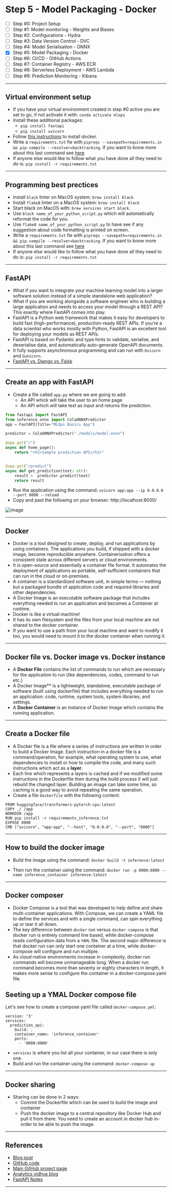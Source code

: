 # Step 5 - Model Packaging - Docker 
- [ ] Step #0: Project Setup
- [ ] Step #1: Model monitoring - Weights and Biases
- [ ] Step #2: Configurations - Hydra
- [ ] Step #3: Data Version Control - DVC
- [ ] Step #4: Model Serialisation - ONNX
- [x] Step #5: Model Packaging - Docker
- [ ] Step #6: CI/CD - GitHub Actions
- [ ] Step #7: Container Registry - AWS ECR
- [ ] Step #8: Serverless Deployment - AWS Lambda
- [ ] Step #9: Prediction Monitoring - Kibana
***

## Virtual environment setup
- If you have your virtual environment created in step #0 active you are set to go, if not activate it with: `conda activate mlops`
- Install these additional packages:
    - `pip install fastapi`
    - `pip install uvicorn`
- Follow [this instructions](https://github.com/kyaiooiayk/Docker-Notes#installation) to install docker.
- Write a `requirements.txt` fie with `pipreqs --savepath=requirements.in && pip-compile --resolver=backtracking`. If you want to know more about this last command see [here](https://github.com/kyaiooiayk/Python-Programming/blob/main/tutorials/requirements.md)
- If anyone else would like to follow what you have done all they need to do is: `pip install -r requirements.txt`
***

## Programming best prectices
- Install `black` linter on MacOS system: `brew install black`
- Install `flake8` linter on a MacOS system: `brew install black`
- Start black on MacOS with: `brew services start black`.
- Use `black name_of_your_python_script.py` which will automatically reformat the code for you.
- Use `flake8 name_of_your_python_script.py` to have see if any suggestion about code formatting is printed on screen.
- Write a `requirements.txt` fie with `pipreqs --savepath=requirements.in && pip-compile --resolver=backtracking`. If you want to know more about this last command see [here](https://github.com/kyaiooiayk/Python-Programming/blob/main/tutorials/requirements.md)
- If anyone else would like to follow what you have done all they need to do is: `pip install -r requirements.txt`
***

## FastAPI
- What if you want to integrate your machine learning model into a larger software solution instead of a simple standalone web application?
- What if you are working alongside a software engineer who is building a large application and needs to access your model through a REST API? This exactly where FastAPI comes into play.
- FastAPI is a Python web framework that makes it easy for developers to build fast (high-performance), production-ready REST APIs. If you’re a data scientist who works mostly with Python, FastAPI is an excellent tool for deploying your models as REST APIs. 
- FastAPI is based on Pydantic and type hints to validate, serialise, and deserialise data, and automatically auto-generate OpenAPI documents. 
- It fully supports asynchronous programming and can run with `Uvicorn` and `Gunicorn`. 
- [FastAPI vs. Django vs. Falsk](https://github.com/kyaiooiayk/MLOps-Machine-Learning-Operations/tree/master/tutorials/FastAPI)
***

## Create an app with FastAPI
- Create a file called `app.py` where we are going to add:
    - An API whick will take the user to an home page
    - An API which will take text as input and returns the prediction.
```python
from fastapi import FastAPI
from inference_onnx import ColaONNXPredictor
app = FastAPI(title="MLOps Basics App")

predictor = ColaONNXPredictor("./models/model.onnx")

@app.get("/")
async def home_page():
    return "<h2>Sample prediction API</h2>"


@app.get("/predict")
async def get_prediction(text: str):
    result =  predictor.predict(text)
    return result
```
- Run the application using the command: `uvicorn app:app --ip 0.0.0.0 --port 8000 --reload`
- Copy and past the following on your browser: http://localhost:8000/

![image](https://user-images.githubusercontent.com/89139139/221551082-5bbea947-f556-4295-b496-1b6cc609b320.png)
***

## Docker
- Docker is a tool designed to create, deploy, and run applications by using containers. The applications you build, if shipped with a docker image, become reproducible anywhere. Containerisation offers a consistent state across different servers or cloud environments.
- It is open-source and essentially a container file format. It automates the deployment of applications as portable, self-sufficient containers that can run in the cloud or on-premises.
- A container is a standardized software unit, in simple terms — nothing but a packaged bundle of application code and required libraries and other dependencies.
- A Docker Image is an executable software package that includes everything needed to run an application and becomes a Container at runtime.
- Docker is like a virtual machine!
- It has its own filesystem and the files from your local machine are not shared to the docker container.
- If you want to use a path from your local machine and want to modify it too, you would need to mount it to the docker container when running it.
***

## Docker file vs. Docker image vs. Docker instance
- A **Docker File** contains the list of commands to run which are necessary for the application to run (like dependencies, codes, command to run etc.)
- A Docker Image** is a lightweight, standalone, executable package of software (built using dockerfile) that includes everything needed to run an application: code, runtime, system tools, system libraries, and settings.
- A **Docker Container** is an instance of Docker Image which contains the running application.
***

## Create a Docker file
- A Docker file is a file where a series of instructions are written in order to build a Docker Image. Each instruction in a docker file is a command/operation, for example, what operating system to use, what dependencies to install or how to compile the code, and many such instructions which act as a **layer**.
- Each line which represents a layers is cached and if we modified some instructions in the Dockerfile then during the build process it will just rebuild the changed layer. Building an image can take some time, so caching is a good way to avoid repeating the same operation.
- Create a file `Dockerfile` with the following content:
```shell
FROM huggingface/transformers-pytorch-cpu:latest
COPY ./ /app
WORKDIR /app
RUN pip install -r requirements_inference.txt
EXPOSE 8000
CMD ["uvicorn", "app:app", "--host", "0.0.0.0", "--port", "8000"]
```
***

## How to build the docker image
- Build the image using the command: `docker build -t inference:latest .`
- Then run the container using the command: `docker run -p 8000:8000 --name inference_container inference:latest`
***

## Docker composer
- Docker Compose is a tool that was developed to help define and share multi-container applications. With Compose, we can create a YAML file to define the services and with a single command, can spin everything up or tear it all down.
- The key difference between `docker` run versus `docker-compose` is that docker run is entirely command line based, while docker-compose reads configuration data from a `YAML` file. The second major difference is that docker run can only start one container at a time, while docker-compose will configure and run multiple.
- As cloud-native environments increase in complexity, docker run commands will become unmanageable long. When a docker run command becomes more than seventy or eighty characters in length, it makes more sense to configure the container in a docker-compose.yaml file.

## Seeting up a YMAL Docker compose file
Let's see how to create a compose yaml file called `docker-compose.yml`:
```shell
version: '3'
services:
  prediction_api:
    build: .
    container_name: 'inference_container'
    ports:
      - '8000:8000'
```
- `services` is where you list all your container, in our case there is only one.
- Build and run the container using the command: `docker-compose up`
***

## Docker sharing
- Sharing can be done in 2 ways:
    - Commit the Dockerfile which can be used to build the image and container
    - Push the docker image to a central repository like Docker Hub and pull it from there. You need to create an account in docker hub in-order to be able to push the image.
***

## References
- [Blog post](https://www.ravirajag.dev/blog/mlops-docker)
- [GitHub code](https://github.com/graviraja/MLOps-Basics/tree/main/week_5_docker)
- [Main GitHub project page](https://github.com/graviraja/MLOps-Basics)
- [Analytics vidhya blog](https://www.analyticsvidhya.com/blog/2021/06/a-hands-on-guide-to-containerized-your-machine-learning-workflow-with-docker/)
- [FastAPI Notes](https://github.com/kyaiooiayk/MLOps-Machine-Learning-Operations/tree/master/tutorials/FastAPI)
***
